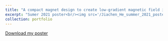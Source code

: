 ```yaml
---
title: "A compact magnet design to create low-gradient magnetic field in the presence of magnetic shielding"
excerpt: "Sumer 2021 poster<br/><img src='/Jiachen_He_summer_2021_poster.png'>"
collection: portfolio
---
```


<p><a href="/Jiachen_He_summer_2021_poster.pdf" target="_blank">Download my poster</a></p>
